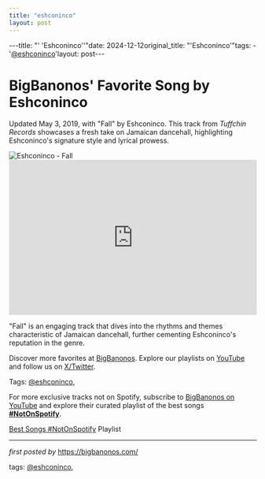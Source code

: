 ```yaml
---
title: "eshconinco"
layout: post
---
```

---title: "' 'Eshconinco''"date: 2024-12-12original_title: "'Eshconinco'"tags:  - '[@eshconinco](/tags/eshconinco/)'layout: post---<!-- Post Title --><h1 >BigBanonos' Favorite Song by Eshconinco</h1> <!-- Introductory Text --><p >Updated May 3, 2019, with "Fall" by Eshconinco. This track from *Tuffchin Records* showcases a fresh take on Jamaican dancehall, highlighting Eshconinco's signature style and lyrical prowess.</p> <!-- Featured Image --><div > <img src="https://cdn-images.dzcdn.net/images/artist/5c3d72daaf664b167ff03b8781d2eeee/500x500.jpg" alt="Eshconinco - Fall" /></div> <!-- YouTube Video Embed --><div > <iframe width="100%" height="315" src="https://www.youtube.com/embed/0v2aabp11Xo" title="Eshconinco - Fall (Official Audio)" frameborder="0" allow="accelerometer; autoplay; clipboard-write; encrypted-media; gyroscope; picture-in-picture; web-share" referrerpolicy="strict-origin-when-cross-origin" allowfullscreen></iframe></div> <!-- Song Information --><div > <p>"Fall" is an engaging track that dives into the rhythms and themes characteristic of Jamaican dancehall, further cementing Eshconinco's reputation in the genre.</p></div> <!-- Footer Links --><div > <p>Discover more favorites at <a href="https://bigbanonos.com/" target="_blank">BigBanonos</a>. Explore our playlists on <a href="https://www.youtube.com/[@BigBanonos](/tags/BigBanonos/)" target="_blank">YouTube</a> and follow us on <a href="https://x.com/bigbanonos" target="_blank">X/Twitter</a>.</p></div> <!-- Tags --><p >Tags: [@eshconinco](/tags/eshconinco/),</p><!--Subscribe and Playlist Links--><div>    <p>For more exclusive tracks not on Spotify, subscribe to <a href="https://www.youtube.com/[@BigBanonos](/tags/BigBanonos/)" target="_blank">BigBanonos on YouTube</a> and explore their curated playlist of the best songs <strong>[#NotOnSpotify](/tags/NotOnSpotify/)</strong>.</p>    <p><a href="https://www.youtube.com/playlist?list=PLtuNtuTatqI0kFahUCbtbfenC_ET5O_tr" target="_blank">Best Songs [#NotOnSpotify](/tags/NotOnSpotify/) Playlist<br /></a></p></div><hr /><p><em>first posted by</em> <a href="https://bigbanonos.com/" rel="noopener" target="_new">https://bigbanonos.com/</a></p><p>tags: [@eshconinco](/tags/eshconinco/),</p>